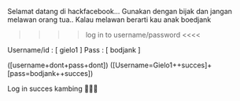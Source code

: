 Selamat datang di hackfacebook...
Gunakan dengan bijak dan jangan melawan orang tua..
Kalau melawan berarti kau anak boedjank

>>>>log in to username/password <<<<

Username/id : [ gielo1 ]
Pass : [ bodjank ]

([username+dont+pass+dont])
([Username=Gielo1++succes]+[pass=bodjank++succes])
<!---
gie290 ✨ special ✨ gie290
Gunakan dengan bijak dan bermanfaat ya boedjank
--->
Log in succes kambing 💪💪💪
